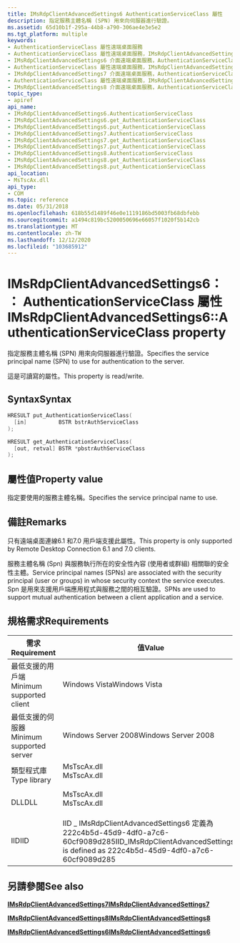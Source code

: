 ```yaml
---
title: IMsRdpClientAdvancedSettings6 AuthenticationServiceClass 屬性
description: 指定服務主體名稱 (SPN) 用來向伺服器進行驗證。
ms.assetid: 65d10b1f-295a-44b8-a790-306ae4e3e5e2
ms.tgt_platform: multiple
keywords:
- AuthenticationServiceClass 屬性遠端桌面服務
- AuthenticationServiceClass 屬性遠端桌面服務，IMsRdpClientAdvancedSettings6 介面
- IMsRdpClientAdvancedSettings6 介面遠端桌面服務，AuthenticationServiceClass 屬性
- AuthenticationServiceClass 屬性遠端桌面服務，IMsRdpClientAdvancedSettings7 介面
- IMsRdpClientAdvancedSettings7 介面遠端桌面服務，AuthenticationServiceClass 屬性
- AuthenticationServiceClass 屬性遠端桌面服務，IMsRdpClientAdvancedSettings8 介面
- IMsRdpClientAdvancedSettings8 介面遠端桌面服務，AuthenticationServiceClass 屬性
topic_type:
- apiref
api_name:
- IMsRdpClientAdvancedSettings6.AuthenticationServiceClass
- IMsRdpClientAdvancedSettings6.get_AuthenticationServiceClass
- IMsRdpClientAdvancedSettings6.put_AuthenticationServiceClass
- IMsRdpClientAdvancedSettings7.AuthenticationServiceClass
- IMsRdpClientAdvancedSettings7.get_AuthenticationServiceClass
- IMsRdpClientAdvancedSettings7.put_AuthenticationServiceClass
- IMsRdpClientAdvancedSettings8.AuthenticationServiceClass
- IMsRdpClientAdvancedSettings8.get_AuthenticationServiceClass
- IMsRdpClientAdvancedSettings8.put_AuthenticationServiceClass
api_location:
- MsTscAx.dll
api_type:
- COM
ms.topic: reference
ms.date: 05/31/2018
ms.openlocfilehash: 618b55d1489f46e0e1119186bd5003fb68dbfebb
ms.sourcegitcommit: a1494c819bc5200050696e66057f1020f5b142cb
ms.translationtype: MT
ms.contentlocale: zh-TW
ms.lasthandoff: 12/12/2020
ms.locfileid: "103685912"
---
```

# <a name="imsrdpclientadvancedsettings6authenticationserviceclass-property"></a><span data-ttu-id="1f683-110">IMsRdpClientAdvancedSettings6：： AuthenticationServiceClass 屬性</span><span class="sxs-lookup"><span data-stu-id="1f683-110">IMsRdpClientAdvancedSettings6::AuthenticationServiceClass property</span></span>

<span data-ttu-id="1f683-111">指定服務主體名稱 (SPN) 用來向伺服器進行驗證。</span><span class="sxs-lookup"><span data-stu-id="1f683-111">Specifies the service principal name (SPN) to use for authentication to the server.</span></span>

<span data-ttu-id="1f683-112">這是可讀寫的屬性。</span><span class="sxs-lookup"><span data-stu-id="1f683-112">This property is read/write.</span></span>

## <a name="syntax"></a><span data-ttu-id="1f683-113">Syntax</span><span class="sxs-lookup"><span data-stu-id="1f683-113">Syntax</span></span>


```C++
HRESULT put_AuthenticationServiceClass(
  [in]          BSTR bstrAuthServiceClass
);

HRESULT get_AuthenticationServiceClass(
  [out, retval] BSTR *pbstrAuthServiceClass
);
```



## <a name="property-value"></a><span data-ttu-id="1f683-114">屬性值</span><span class="sxs-lookup"><span data-stu-id="1f683-114">Property value</span></span>

<span data-ttu-id="1f683-115">指定要使用的服務主體名稱。</span><span class="sxs-lookup"><span data-stu-id="1f683-115">Specifies the service principal name to use.</span></span>

## <a name="remarks"></a><span data-ttu-id="1f683-116">備註</span><span class="sxs-lookup"><span data-stu-id="1f683-116">Remarks</span></span>

<span data-ttu-id="1f683-117">只有遠端桌面連線6.1 和7.0 用戶端支援此屬性。</span><span class="sxs-lookup"><span data-stu-id="1f683-117">This property is only supported by Remote Desktop Connection 6.1 and 7.0 clients.</span></span>

<span data-ttu-id="1f683-118">服務主體名稱 (Spn) 與服務執行所在的安全性內容 (使用者或群組) 相關聯的安全性主體。</span><span class="sxs-lookup"><span data-stu-id="1f683-118">Service principal names (SPNs) are associated with the security principal (user or groups) in whose security context the service executes.</span></span> <span data-ttu-id="1f683-119">Spn 是用來支援用戶端應用程式與服務之間的相互驗證。</span><span class="sxs-lookup"><span data-stu-id="1f683-119">SPNs are used to support mutual authentication between a client application and a service.</span></span>

## <a name="requirements"></a><span data-ttu-id="1f683-120">規格需求</span><span class="sxs-lookup"><span data-stu-id="1f683-120">Requirements</span></span>



| <span data-ttu-id="1f683-121">需求</span><span class="sxs-lookup"><span data-stu-id="1f683-121">Requirement</span></span> | <span data-ttu-id="1f683-122">值</span><span class="sxs-lookup"><span data-stu-id="1f683-122">Value</span></span> |
|-------------------------------------|--------------------------------------------------------------------------------------------------|
| <span data-ttu-id="1f683-123">最低支援的用戶端</span><span class="sxs-lookup"><span data-stu-id="1f683-123">Minimum supported client</span></span><br/> | <span data-ttu-id="1f683-124">Windows Vista</span><span class="sxs-lookup"><span data-stu-id="1f683-124">Windows Vista</span></span><br/>                                                                         |
| <span data-ttu-id="1f683-125">最低支援的伺服器</span><span class="sxs-lookup"><span data-stu-id="1f683-125">Minimum supported server</span></span><br/> | <span data-ttu-id="1f683-126">Windows Server 2008</span><span class="sxs-lookup"><span data-stu-id="1f683-126">Windows Server 2008</span></span><br/>                                                                   |
| <span data-ttu-id="1f683-127">類型程式庫</span><span class="sxs-lookup"><span data-stu-id="1f683-127">Type library</span></span><br/>             | <dl> <span data-ttu-id="1f683-128"><dt>MsTscAx.dll</dt></span><span class="sxs-lookup"><span data-stu-id="1f683-128"><dt>MsTscAx.dll</dt></span></span> </dl>           |
| <span data-ttu-id="1f683-129">DLL</span><span class="sxs-lookup"><span data-stu-id="1f683-129">DLL</span></span><br/>                      | <dl> <span data-ttu-id="1f683-130"><dt>MsTscAx.dll</dt></span><span class="sxs-lookup"><span data-stu-id="1f683-130"><dt>MsTscAx.dll</dt></span></span> </dl>           |
| <span data-ttu-id="1f683-131">IID</span><span class="sxs-lookup"><span data-stu-id="1f683-131">IID</span></span><br/>                      | <span data-ttu-id="1f683-132">IID \_ IMsRdpClientAdvancedSettings6 定義為222c4b5d-45d9-4df0-a7c6-60cf9089d285</span><span class="sxs-lookup"><span data-stu-id="1f683-132">IID\_IMsRdpClientAdvancedSettings6 is defined as 222c4b5d-45d9-4df0-a7c6-60cf9089d285</span></span><br/> |



## <a name="see-also"></a><span data-ttu-id="1f683-133">另請參閱</span><span class="sxs-lookup"><span data-stu-id="1f683-133">See also</span></span>

<dl> <dt>

[<span data-ttu-id="1f683-134">**IMsRdpClientAdvancedSettings7**</span><span class="sxs-lookup"><span data-stu-id="1f683-134">**IMsRdpClientAdvancedSettings7**</span></span>](imsrdpclientadvancedsettings7.md)
</dt> <dt>

[<span data-ttu-id="1f683-135">**IMsRdpClientAdvancedSettings8**</span><span class="sxs-lookup"><span data-stu-id="1f683-135">**IMsRdpClientAdvancedSettings8**</span></span>](imsrdpclientadvancedsettings8.md)
</dt> <dt>

[<span data-ttu-id="1f683-136">**IMsRdpClientAdvancedSettings6**</span><span class="sxs-lookup"><span data-stu-id="1f683-136">**IMsRdpClientAdvancedSettings6**</span></span>](imsrdpclientadvancedsettings6.md)
</dt> </dl>

 

 





